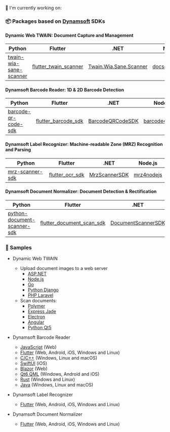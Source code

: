 🔭 I'm currently working on:

### 📦 Packages based on [Dynamsoft](https://www.dynamsoft.com/) SDKs

#### Dynamic Web TWAIN: Document Capture and Management

| Python      | Flutter         | .NET | Node.js | 
| ----------- | ----------- |-----------    | -----------    | 
| [twain-wia-sane-scanner](https://github.com/yushulx/twain-wia-sane-scanner) |[flutter_twain_scanner](https://github.com/yushulx/flutter_twain_scanner)     |  [Twain.Wia.Sane.Scanner](https://github.com/yushulx/dotnet-twain-wia-sane-scanner)  |[docscan4nodejs](https://github.com/yushulx/dynamsoft-service-REST-API) |

#### Dynamsoft Barcode Reader: 1D & 2D Barcode Detection

| Python      | Flutter         | .NET | Node.js |Go|
| ----------- | ----------- |-----------    | -----------    |-----------    |
| [barcode-qr-code-sdk](https://github.com/yushulx/python-barcode-qrcode-sdk) | [flutter_barcode_sdk](https://github.com/yushulx/flutter_barcode_sdk)   | [BarcodeQRCodeSDK ](https://github.com/yushulx/dotnet-barcode-qr-code-sdk/) |[barcode4nodejs](https://github.com/yushulx/nodejs-barcode) | [goBarcodeQrSDK](https://github.com/yushulx/goBarcodeQrSDK) |


#### Dynamsoft Label Recognizer: Machine-readable Zone (MRZ) Recognition and Parsing

| Python      | Flutter         | .NET | Node.js |
| ----------- | ----------- |-----------    | -----------    |
| [mrz-scanner-sdk](https://github.com/yushulx/python-mrz-scanner-sdk) |[flutter_ocr_sdk](https://github.com/yushulx/flutter_ocr_sdk)     | [MrzScannerSDK](https://github.com/yushulx/dotnet-mrz-sdk)           | [mrz4nodejs](https://github.com/yushulx/mrz4nodejs) |

#### Dynamsoft Document Normalizer: Document Detection & Rectification

| Python      | Flutter         | .NET | Node.js |
| ----------- | ----------- |-----------    | -----------    |
|[python-document-scanner-sdk](https://github.com/yushulx/python-document-scanner-sdk) |[flutter_document_scan_sdk](https://github.com/yushulx/flutter_document_scan_sdk)    | [DocumentScannerSDK](https://github.com/yushulx/dotnet-document-scanner-sdk)            | [docrectifier4nodejs](https://github.com/yushulx/nodejs-document-rectification) |

### 🚀 Samples
- Dynamic Web TWAIN
    - Upload document images to a web server
      - [ASP.NET](https://github.com/yushulx/web-twain-document-scan-management-examples/tree/main/examples/asp_dotnet_upload)
      - [Node.js](https://github.com/yushulx/web-twain-document-scan-management-examples/tree/main/examples/node_upload)
      - [Go](https://github.com/yushulx/web-twain-document-scan-management-examples/tree/main/examples/golang_upload)
      - [Python Django](https://github.com/yushulx/web-twain-document-scan-management-examples/blob/main/examples/python_upload)
      - [PHP Laravel](https://github.com/yushulx/web-twain-document-scan-management/tree/main/examples/php_laravel)
    - Scan documents:
      - [Polymer](https://github.com/yushulx/web-twain-document-scan-management/tree/main/examples/polymer)
      - [Express Jade](https://github.com/yushulx/web-twain-document-scan-management/blob/main/examples/jade)
      - [Electron](https://github.com/yushulx/web-twain-document-scan-management/tree/main/examples/electron)
      - [Angular](https://github.com/yushulx/web-twain-document-scan-management/tree/main/examples/angular)
      - [Python Qt5](https://github.com/yushulx/web-twain-document-scan-management/tree/main/examples/qt)
        
- Dynamsoft Barcode Reader
  - [JavaScript](https://github.com/yushulx/javascript-barcode-qr-code-scanner) (Web)
  - [Flutter](https://github.com/yushulx/flutter-barcode-scanner) (Web, Android, iOS, Windows and Linux)
  - [C/C++](https://github.com/yushulx/cmake-cpp-barcode-qrcode) (Windows, Linux and macOS)
  - [SwiftUI](https://github.com/yushulx/ios-swiftui-camera-qr-code-scanner) (iOS)
  - [Blazor](https://github.com/yushulx/blazor-barcode-qrcode-reader-scanner) (Web)
  - [Qt6 QML](https://github.com/yushulx/Qt-QML-QR-code-scanner) (Windows, Android and iOS)
  - [Rust](https://github.com/yushulx/cmake-cpp-barcode-qrcode/tree/main/examples/9.x/rust) (Windows and Linux)
  - [Java](https://github.com/yushulx/java-jni-barcode-qrcode-reader) (Windows, Linux and macOS)
- Dynamsoft Label Recognizer
  - [Flutter](https://github.com/yushulx/flutter-MRZ-scanner) (Web, Android, iOS, Windows and Linux)
- Dynamsoft Document Normalizer
  - [Flutter](https://github.com/yushulx/flutter-document-scanner) (Web, Android, iOS, Windows and Linux)
